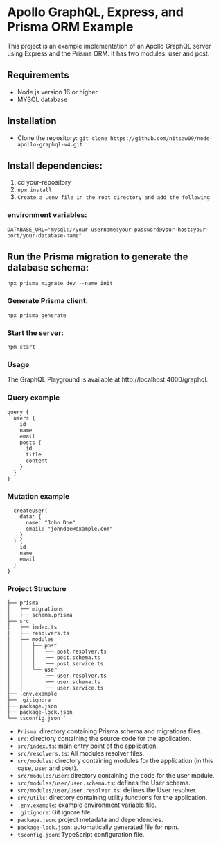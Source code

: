 # Apollo GraphQL, Express, and Prisma ORM Example
This project is an example implementation of an Apollo GraphQL server using Express and the Prisma ORM. It has two modules: user and post.

## Requirements
- Node.js version 16 or higher
- MYSQL database

## Installation
- Clone the repository:
```git clone https://github.com/nitsaw09/node-apollo-graphql-v4.git```

## Install dependencies:
1. cd your-repository
2. ```npm install```
3. ```Create a .env file in the root directory and add the following```

### environment variables:
```DATABASE_URL="mysql://your-username:your-password@your-host:your-port/your-database-name"```

## Run the Prisma migration to generate the database schema:
```npx prisma migrate dev --name init```

### Generate Prisma client:
```npx prisma generate```

### Start the server:
```npm start```

### Usage
The GraphQL Playground is available at http://localhost:4000/graphql.

### Query example
```
query {
  users {
    id
    name
    email
    posts {
      id
      title
      content
    }
  }
}
```
### Mutation example
```mutation {
  createUser(
    data: {
      name: "John Doe"
      email: "johndoe@example.com"
    }
  ) {
    id
    name
    email
  }
}
```

### Project Structure
```
├── prisma
│   ├── migrations
│   ├── schema.prisma
├── src
│   ├── index.ts
|   ├── resolvers.ts
│   ├── modules
│   │   ├── post
│   │   │   ├── post.resolver.ts
│   │   │   ├── post.schema.ts
│   │   │   └── post.service.ts
│   │   └── user
│   │       ├── user.resolver.ts
│   │       ├── user.schema.ts
│   │       └── user.service.ts
├── .env.example
├── .gitignore
├── package.json
├── package-lock.json
└── tsconfig.json `
```

- ```Prisma```: directory containing Prisma schema and migrations files.
- ```src```: directory containing the source code for the application.
- ```src/index.ts```: main entry point of the application.
- ```src/resolvers.ts```: All modules resolver files.
- ```src/modules```: directory containing modules for the application (in this case, user and post).
- ```src/modules/user```: directory containing the code for the user module.
- ```src/modules/user/user.schema.ts```: defines the User schema.
- ```src/modules/user/user.resolver.ts```: defines the User resolver.
- ```src/utils```: directory containing utility functions for the application.
- ```.env.example```: example environment variable file.
- ```.gitignore```: Git ignore file.
- ```package.json```: project metadata and dependencies.
- ```package-lock.json```: automatically generated file for npm.
- ```tsconfig.json```: TypeScript configuration file.